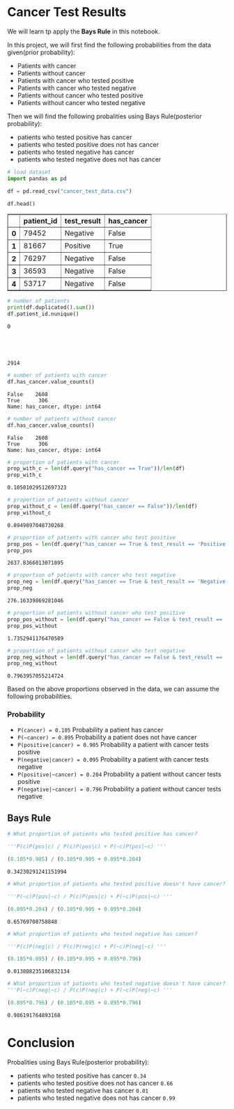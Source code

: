 
# Cancer Test Results

We will learn tp apply the **Bays Rule** in this notebook. 

In this project, we will first find the following probabilities from the data given(prior probability): 
- Patients with cancer
- Patients without cancer
- Patients with cancer who tested positive
- Patients with cancer who tested negative
- Patients without cancer who tested positive
- Patients without cancer who tested negative

Then we will find the following probalities using Bays Rule(posterior probability):
- patients who tested positive has cancer
- patients who tested positive does not has cancer
- patients who tested negative has cancer
- patients who tested negative does not has cancer


```python
# load dataset
import pandas as pd

df = pd.read_csv("cancer_test_data.csv")

df.head()
```




<div>
<style scoped>
    .dataframe tbody tr th:only-of-type {
        vertical-align: middle;
    }

    .dataframe tbody tr th {
        vertical-align: top;
    }

    .dataframe thead th {
        text-align: right;
    }
</style>
<table border="1" class="dataframe">
  <thead>
    <tr style="text-align: right;">
      <th></th>
      <th>patient_id</th>
      <th>test_result</th>
      <th>has_cancer</th>
    </tr>
  </thead>
  <tbody>
    <tr>
      <th>0</th>
      <td>79452</td>
      <td>Negative</td>
      <td>False</td>
    </tr>
    <tr>
      <th>1</th>
      <td>81667</td>
      <td>Positive</td>
      <td>True</td>
    </tr>
    <tr>
      <th>2</th>
      <td>76297</td>
      <td>Negative</td>
      <td>False</td>
    </tr>
    <tr>
      <th>3</th>
      <td>36593</td>
      <td>Negative</td>
      <td>False</td>
    </tr>
    <tr>
      <th>4</th>
      <td>53717</td>
      <td>Negative</td>
      <td>False</td>
    </tr>
  </tbody>
</table>
</div>




```python
# number of patients
print(df.duplicated().sum())
df.patient_id.nunique()
```

    0
    




    2914




```python
# number of patients with cancer
df.has_cancer.value_counts()
```




    False    2608
    True      306
    Name: has_cancer, dtype: int64




```python
# number of patients without cancer
df.has_cancer.value_counts()
```




    False    2608
    True      306
    Name: has_cancer, dtype: int64




```python
# proportion of patients with cancer
prop_with_c = len(df.query("has_cancer == True"))/len(df)
prop_with_c
```




    0.10501029512697323




```python
# proportion of patients without cancer
prop_without_c = len(df.query("has_cancer == False"))/len(df)
prop_without_c
```




    0.8949897048730268




```python
# proportion of patients with cancer who test positive
prop_pos = len(df.query("has_cancer == True & test_result == 'Positive'"))/ len(df.query('has_cancer'))
prop_pos
```




    2637.8366013071895




```python
# proportion of patients with cancer who test negative
prop_neg = len(df.query("has_cancer == True & test_result == 'Negative'"))/ len(df.query('has_cancer'))
prop_neg
```




    276.16339869281046




```python
# proportion of patients without cancer who test positive
prop_pos_without = len(df.query("has_cancer == False & test_result == 'Positive'"))/ len(df.query("has_cancer == False"))
prop_pos_without
```




    1.7352941176470589




```python
# proportion of patients without cancer who test negative
prop_neg_without = len(df.query("has_cancer == False & test_result == 'Negative'"))/ len(df.query("has_cancer == False"))
prop_neg_without
```




    0.7963957055214724



Based on the above proportions observed in the data, we can assume the following probabilities.

### Probability
- `P(cancer) = 0.105`	Probability a patient has cancer
- `P(~cancer) = 0.895`	Probability a patient does not have cancer
- `P(positive|cancer) = 0.905`	Probability a patient with cancer tests positive
- `P(negative|cancer) = 0.095`	Probability a patient with cancer tests negative
- `P(positive|~cancer) = 0.204`	Probability a patient without cancer tests positive
- `P(negative|~cancer) = 0.796`	Probability a patient without cancer tests negative

## Bays Rule


```python
# What proportion of patients who tested positive has cancer?

'''P(c)P(pos|c) / P(c)P(pos|c) + P(~c)P(pos|~c) '''

(0.105*0.905) / (0.105*0.905 + 0.895*0.204) 
```




    0.34230291241151994




```python
# What proportion of patients who tested positive doesn't have cancer?

'''P(~c)P(pos|~c) / P(c)P(pos|c) + P(~c)P(pos|~c) '''

(0.895*0.204) / (0.105*0.905 + 0.895*0.204) 
```




    0.65769708758848




```python
# What proportion of patients who tested negative has cancer?

'''P(c)P(neg|c) / P(c)P(neg|c) + P(~c)P(neg|~c) '''

(0.105*0.095) / (0.105*0.095 + 0.895*0.796) 
```




    0.013808235106832134




```python
# What proportion of patients who tested negative doesn't have cancer?
'''P(~c)P(neg|~c) / P(c)P(neg|c) + P(~c)P(neg|~c) '''

(0.895*0.796) / (0.105*0.095 + 0.895*0.796) 
```




    0.986191764893168



# Conclusion

Probalities using Bays Rule(posterior probability):
- patients who tested positive has cancer          `0.34`
- patients who tested positive does not has cancer `0.66`
- patients who tested negative has cancer          `0.01`
- patients who tested negative does not has cancer `0.99`
